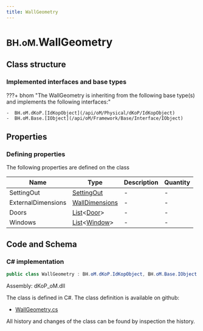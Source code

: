 ```yaml
---
title: WallGeometry
---
```


# <small>BH.oM.</small>**WallGeometry**



## Class structure

### Implemented interfaces and base types

???+ bhom "The WallGeometry is inheriting from the following base type(s) and implements the following interfaces:"

    -  BH.oM.dKoP.[IdKopObject](/api/oM/Physical/dKoP/IdKopObject)
    -  BH.oM.Base.[IObject](/api/oM/Framework/Base/Interface/IObject)


## Properties



### Defining properties

The following properties are defined on the class

| Name             | Type             | Description      | Quantity         |
|------------------|------------------|------------------|------------------|
| SettingOut | [SettingOut](/api/oM/Physical/dKoP/Geometry/SettingOut) | - | - |
| ExternalDimensions | [WallDimensions](/api/oM/Physical/dKoP/Geometry/WallDimensions) | - | - |
| Doors | [List](https://learn.microsoft.com/en-us/dotnet/api/System.Collections.Generic.List-1?view=netstandard-2.0)&lt;[Door](/api/oM/Physical/dKoP/Geometry/Openings/Door)&gt; | - | - |
| Windows | [List](https://learn.microsoft.com/en-us/dotnet/api/System.Collections.Generic.List-1?view=netstandard-2.0)&lt;[Window](/api/oM/Physical/dKoP/Geometry/Openings/Window)&gt; | - | - |


## Code and Schema

### C# implementation

``` C# title="C#"
public class WallGeometry : BH.oM.dKoP.IdKopObject, BH.oM.Base.IObject
```

Assembly: dKoP_oM.dll

The class is defined in C#. The class definition is available on github:

- [WallGeometry.cs](https://github.com/BHoM/dKoP_Toolkit/blob/develop/dKoP_oM/Geometry\WallGeometry.cs)

All history and changes of the class can be found by inspection the history.
